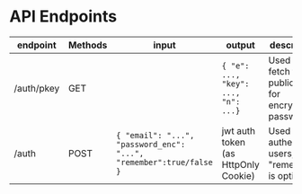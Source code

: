 # API Endpoints

| endpoint | Methods | input                                                              | output                              | description                                          |
|----------|---------|--------------------------------------------------------------------|-------------------------------------|------------------------------------------------------|
| /auth/pkey | GET   |                                                                    | `{ "e": ..., "key": ..., "n": ...}` | Used to fetch the public key for encrypting password |
| /auth    | POST | `{ "email": "...", "password_enc": "...", "remember":true/false }` | jwt auth token (as HttpOnly Cookie) | Used to authenticate users, "remember" is optional   |

